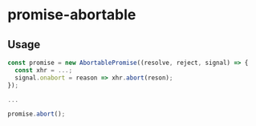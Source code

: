 # promise-abortable

## Usage

```javascript
const promise = new AbortablePromise((resolve, reject, signal) => {
  const xhr = ...;
  signal.onabort = reason => xhr.abort(reson);
});

...

promise.abort();
```
